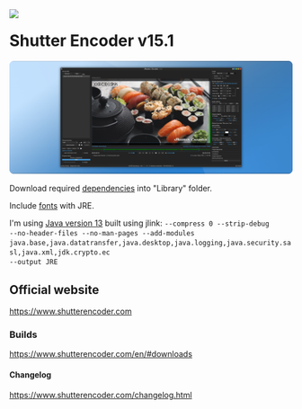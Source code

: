 <img align=left src="https://www.shutterencoder.com/images/icon.png" width="64">
<h1>Shutter Encoder v15.1</h1>

![logo](/SocialBanner.png)

Download required [dependencies](../master/Library/sources.txt) into "Library" folder.

Include [fonts](../master/fonts) with JRE.

I'm using [Java version 13](https://adoptopenjdk.net/releases.html?variant=openjdk13&jvmVariant=hotspot) built using jlink:
<code>--compress 0 --strip-debug --no-header-files --no-man-pages --add-modules java.base,java.datatransfer,java.desktop,java.logging,java.security.sasl,java.xml,jdk.crypto.ec --output JRE</code>

## Official website

https://www.shutterencoder.com

### Builds

https://www.shutterencoder.com/en/#downloads

#### Changelog

https://www.shutterencoder.com/changelog.html
